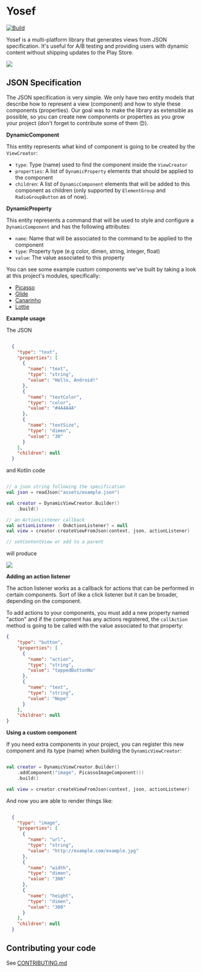 Yosef
===================
[![Build](https://circleci.com/gh/concretesolutions/yosef-android.svg?style=shield)](https://circleci.com/gh/concretesolutions/yosef-android)

Yosef is a multi-platform library that generates views from JSON specification.
It's useful for A/B testing and providing users with dynamic content without shipping updates to the Play Store.


![](art/artboard.png)

JSON Specification
-------------------------------

The JSON specification is very simple. We only have two entity models that describe how to represent a view (component) 
and how to style these components (properties). Our goal was to make the library as extensible as possible,
so you can create new components or properties as you grow your project (don't forget to contribute some of them 😊).

**DynamicComponent**

This entity represents what kind of component is going to be created by the `ViewCreator`:

* `type`: Type (name) used to find the component inside the `ViewCreator`
* `properties`: A list of `DynamicProperty` elements that should be applied to the component
* `children`: A list of `DynamicComponent` elements that will be added to this component as children (only supported by `ElementGroup` and `RadioGroupButton` as of now).

**DynamicProperty**

This entity represents a command that will be used to style and configure a `DynamicComponent` and has the following attributes:

* `name`: Name that will be associated to the command to be applied to the component
* `type`: Property type (e.g color, dimen, string, integer, float)
* `value`: The value associated to this property

You can see some example custom components we've built by taking a look at this project's modules,
specifically:

- [Picasso][1]
- [Glide][2]
- [Canarinho][3]
- [Lottie][4]


**Example usage**

The JSON

```json

  {
    "type": "text",
    "properties": [
      {
        "name": "text",
        "type": "string",
        "value": "Hello, Android!"
      },
      {
        "name": "textColor",
        "type": "color",
        "value": "#4A4A4A"
      },
      {
        "name": "textSize",
        "type": "dimen",
        "value": "30"
      }
    ],
    "children": null
  }
```

and Kotlin code

```kotlin

// a json string following the specification
val json = readJson("assets/example.json")

val creator = DynamicViewCreator.Builder()
    .build()

// an ActionListener callback
val actionListener : OnActionListener? = null
val view = creator.createViewFromJson(context, json, actionListener)

// setContentView or add to a parent
```

will produce

![](art/screenshot_example.png)


**Adding an action listener**

The action listener works as a callback for actions that can be performed in certain components.
Sort of like a click listener but it can be broader, depending on the component.

To add actions to your components, you must add a new property named "action" and if the component
has any actions registered, the `callAction` method is going to be called with the value associated 
to that property:

```json
{
    "type": "button",
    "properties": [
      {
        "name": "action",
        "type": "string",
        "value": "tappedButtonNo"
      },
      {
        "name": "text",
        "type": "string",
        "value": "Nope"
      }
    ],
    "children": null
}
```


**Using a custom component**

If you need extra components in your project, you can register this new component and its type (name) when building the `DynamicViewCreator`:

```kotlin

val creator = DynamicViewCreator.Builder()
    .addComponent("image", PicassoImageComponent())
    .build()

val view = creator.createViewFromJson(context, json, actionListener)
```

And now you are able to render things like:

```json

  {
    "type": "image",
    "properties": [
      {
        "name": "url",
        "type": "string",
        "value": "http://example.com/example.jpg"
      },
      {
        "name": "width",
        "type": "dimen",
        "value": "300"
      },
      {
        "name": "height",
        "type": "dimen",
        "value": "300"
      }
    ],
    "children": null
  }

```

Contributing your code
-------------------------------

See [CONTRIBUTING.md][contributing]


[1]: picasso
[2]: glide
[3]: canarinho
[4]: lottie
[contributing]: CONTRIBUTING.md
